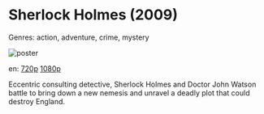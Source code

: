 # Sherlock Holmes (2009)

Genres: action, adventure, crime, mystery

![poster](http://image.tmdb.org/t/p/w500/22ngurXbLqab7Sko6aTSdwOCe5W.jpg)

en:
  [720p](magnet:?xt=urn:btih:816D8358BEF6735CBA88028F8FF5E509C46A0E58&tr=udp://glotorrents.pw:6969/announce&tr=udp://tracker.opentrackr.org:1337/announce&tr=udp://torrent.gresille.org:80/announce&tr=udp://tracker.openbittorrent.com:80&tr=udp://tracker.coppersurfer.tk:6969&tr=udp://tracker.leechers-paradise.org:6969&tr=udp://p4p.arenabg.ch:1337&tr=udp://tracker.internetwarriors.net:1337)
  [1080p](magnet:?xt=urn:btih:5CE06B786378D8287128D83E6D7CBEBB06F8800F&tr=udp://glotorrents.pw:6969/announce&tr=udp://tracker.opentrackr.org:1337/announce&tr=udp://torrent.gresille.org:80/announce&tr=udp://tracker.openbittorrent.com:80&tr=udp://tracker.coppersurfer.tk:6969&tr=udp://tracker.leechers-paradise.org:6969&tr=udp://p4p.arenabg.ch:1337&tr=udp://tracker.internetwarriors.net:1337)
  


Eccentric consulting detective, Sherlock Holmes and Doctor John Watson battle to bring down a new nemesis and unravel a deadly plot that could destroy England.